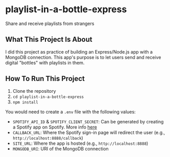 # playlist-in-a-bottle-express
Share and receive playlists from strangers

## What This Project Is About
I did this project as practice of building an Express/Node.js app with a MongoDB connection. This app's purpose is to let users send and receive digital "bottles" with playlists in them.

## How To Run This Project
1. Clone the repository
2. `cd playlist-in-a-bottle-express`
3. `npm install`

You would need to create a `.env` file with the following values:
- `SPOTIFY_API_ID` & `SPOTIFY_CLIENT_SECRET`: Can be generated by creating a Spotify app on Spotify. More info [here](https://developer.spotify.com/documentation/web-api/tutorials/getting-started)
- `CALLBACK_URL`: Where the Spotify sign-in page will redirect the user (e.g., `http://localhost:8888/callback`)
- `SITE_URL`: Where the app is hosted (e.g., `http://localhost:8888`)
- `MONGODB_URI`: URI of the MongoDB connection
